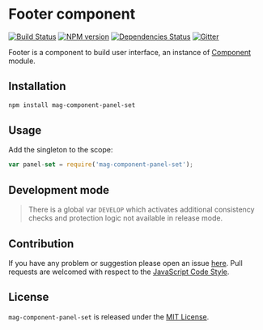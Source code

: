 Footer component
================

[![Build Status](https://img.shields.io/travis/magsdk/component-panel-set.svg?style=flat-square)](https://travis-ci.org/magsdk/component-panel-set)
[![NPM version](https://img.shields.io/npm/v/mag-component-panel-set.svg?style=flat-square)](https://www.npmjs.com/package/mag-component-panel-set)
[![Dependencies Status](https://img.shields.io/david/magsdk/component-panel-set.svg?style=flat-square)](https://david-dm.org/magsdk/component-panel-set)
[![Gitter](https://img.shields.io/badge/gitter-join%20chat-blue.svg?style=flat-square)](https://gitter.im/DarkPark/magsdk)


Footer is a component to build user interface, an instance of [Component](https://github.com/stbsdk/component) module.


## Installation ##

```bash
npm install mag-component-panel-set
```


## Usage ##

Add the singleton to the scope:

```js
var panel-set = require('mag-component-panel-set');
```


## Development mode ##

> There is a global var `DEVELOP` which activates additional consistency checks and protection logic not available in release mode.


## Contribution ##

If you have any problem or suggestion please open an issue [here](https://github.com/magsdk/component-panel-set/issues).
Pull requests are welcomed with respect to the [JavaScript Code Style](https://github.com/DarkPark/jscs).


## License ##

`mag-component-panel-set` is released under the [MIT License](license.md).

